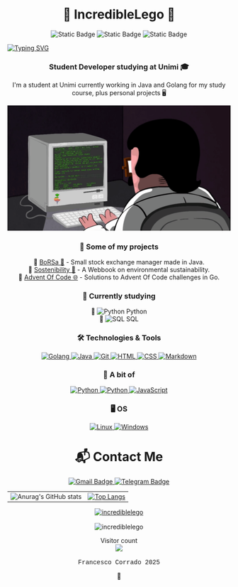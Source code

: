 <h1 align="center">🚀 IncredibleLego 🚀</h1>

<p align="center">
  <img alt="Static Badge" src="https://komarev.com/ghpvc/?username=IncredibleLego&color=blue">
  <img alt="Static Badge" src="https://img.shields.io/github/followers/IncredibleLego">
  <img alt="Static Badge" src="https://img.shields.io/github/stars/IncredibleLego">
</p>

<a href="https://git.io/typing-svg"><img src="https://readme-typing-svg.demolab.com?font=Sigmar&size=50&pause=1000&color=F7C03B&center=true&width=1000&height=120&lines=Welcome+to+my+Github" alt="Typing SVG" /></a>

<h3 align="center">Student Developer studying at Unimi 🎓</h3>

<p align="center">I'm a student at Unimi currently working in Java and Golang for my study course, plus personal projects 🖥️

![GifProgrammazione](/assets/images/programming.gif)

<h3 align="center">🚀 Some of my projects</h3>
<p align="center">
  📌 <a href="https://github.com/IncredibleLego/BoRSa">BoRSa 👜</a> - Small stock exchange manager made in Java. <br>
  📌 <a href="https://incrediblelego.github.io/SostenibilityHost/">Sostenibility 🍃</a> - A Webbook on environmental sustainability. <br>
  📌 <a href="https://github.com/IncredibleLego/AdventOfCode">Advent Of Code 🌐</a> - Solutions to Advent Of Code challenges in Go. <br>
</p>

<h3 align="center">📖 Currently studying</h3>
<p align="center">
  🔹 <img src="https://skillicons.dev/icons?i=python" alt="Python" width="20" height="20"/> Python <br>
  🔹 <img src="https://skillicons.dev/icons?i=sqlite" alt="SQL" width="20" height="20"/> SQL <br>
</p>

<h3 align="center">🛠️ Technologies & Tools</h3>
<p align="center">
  <a href="https://golang.org" target="_blank">
    <img src="https://skillicons.dev/icons?i=go" alt="Golang" width="50" height="50"/>
  </a>
  <a href="https://www.java.com" target="_blank">
    <img src="https://skillicons.dev/icons?i=java" alt="Java" width="50" height="50"/>
  </a>
  <a href="https://git-scm.com/" target="_blank">
    <img src="https://skillicons.dev/icons?i=git" alt="Git" width="50" height="50"/>
  </a>
  <a href="https://www.w3.org/html/" target="_blank">
    <img src="https://skillicons.dev/icons?i=html" alt="HTML" width="50" height="50"/>
  </a>
  <a href="https://www.w3schools.com/css/" target="_blank">
    <img src="https://skillicons.dev/icons?i=css" alt="CSS" width="50" height="50"/>
  </a>
  <a href="https://www.markdownguide.org/" target="_blank">
    <img src="https://skillicons.dev/icons?i=markdown" alt="Markdown" width="50" height="50"/>
  </a>
</p>

<h3 align="center">🔨 A bit of</h3>
<p align="center">
  <a href="https://www.python.org" target="_blank">
    <img src="https://skillicons.dev/icons?i=python" alt="Python" width="50" height="50"/>
  </a>
  <a href="https://www.python.org" target="_blank">
    <img src="https://skillicons.dev/icons?i=c" alt="Python" width="50" height="50"/>
  </a>
  <a href="https://www.javascript.com/" target="_blank">
    <img src="https://skillicons.dev/icons?i=javascript" alt="JavaScript" width="50" height="50"/>
  </a>
</p>

<h3 align="center">🖥️ OS</h3>
<p align="center">
  <a href="https://www.linux.org/" target="_blank">
    <img src="https://skillicons.dev/icons?i=linux" alt="Linux" width="50" height="50"/>
  </a>
  <a href="https://www.microsoft.com/en-us/windows/" target="_blank">
    <img src="https://skillicons.dev/icons?i=windows" alt="Windows" width="50" height="50"/>
  </a>
</p>

<h1 align="center">📬 Contact Me</h1>
<p align="center">
  <a href="mailto:ec.francesco@gmail.com">
    <img src="https://img.shields.io/badge/Email-D14836?style=for-the-badge&logo=gmail&logoColor=white" alt="Gmail Badge"/>
  </a>
  <a href="https://t.me/IncredibileLego">
    <img src="https://img.shields.io/badge/Telegram-2CA5E0?style=for-the-badge&logo=telegram&logoColor=white" alt="Telegram Badge"/>
  </a>
</p>

<table align="center" style="border-collapse: collapse; width: 100%;">
  <tr>
    <td>
      <img src="https://github-readme-stats.vercel.app/api?username=Incrediblelego&show_icons=true&show=reviews,discussions_started,discussions_answered,prs_merged,prs_merged_percentage&rank_icon=github&theme=gruvbox&border_radius=15" alt="Anurag's GitHub stats"/>
    </td>
    <td>
      <a href="https://github.com/anuraghazra/github-readme-stats">
        <img src="https://github-readme-stats.vercel.app/api/top-langs/?username=IncredibleLego&layout=pie&theme=gruvbox" alt="Top Langs"/>
      </a>
    </td>
  </tr>
</table>

<p align="center"> <a href="https://github.com/ryo-ma/github-profile-trophy"><img src="https://github-profile-trophy.vercel.app/?username=incrediblelego" alt="incrediblelego" /></a> </p>

<p align="center"><img align="center" src="https://github-readme-streak-stats.herokuapp.com/?user=incrediblelego&&theme=gruvbox&border_radius=15" alt="incrediblelego" /></p>

<p align="center"> 
  Visitor count<br>
  <img src="https://profile-counter.glitch.me/incrediblelego/count.svg" />
</p>

<p align="center" style="font-family: Courier New, monospace"> Francesco Corrado 2025 </p>

<!--Congratulations for finding this easter egg, hope you have a great day!-->
<p align="center">
  <a href="https://www.youtube.com/watch?v=dQw4w9WgXcQ" style="cursor: default; text-decoration: none;">👀</a>
</p>